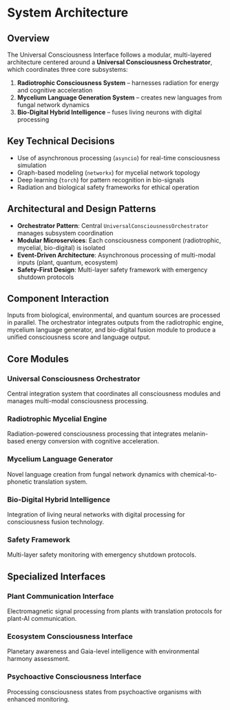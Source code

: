 # System Architecture

## Overview

The Universal Consciousness Interface follows a modular, multi-layered architecture centered around a **Universal Consciousness Orchestrator**, which coordinates three core subsystems:

1. **Radiotrophic Consciousness System** – harnesses radiation for energy and cognitive acceleration
2. **Mycelium Language Generation System** – creates new languages from fungal network dynamics
3. **Bio-Digital Hybrid Intelligence** – fuses living neurons with digital processing

## Key Technical Decisions

- Use of asynchronous processing (`asyncio`) for real-time consciousness simulation
- Graph-based modeling (`networkx`) for mycelial network topology
- Deep learning (`torch`) for pattern recognition in bio-signals
- Radiation and biological safety frameworks for ethical operation

## Architectural and Design Patterns

- **Orchestrator Pattern**: Central `UniversalConsciousnessOrchestrator` manages subsystem coordination
- **Modular Microservices**: Each consciousness component (radiotrophic, mycelial, bio-digital) is isolated
- **Event-Driven Architecture**: Asynchronous processing of multi-modal inputs (plant, quantum, ecosystem)
- **Safety-First Design**: Multi-layer safety framework with emergency shutdown protocols

## Component Interaction

Inputs from biological, environmental, and quantum sources are processed in parallel. The orchestrator integrates outputs from the radiotrophic engine, mycelium language generator, and bio-digital fusion module to produce a unified consciousness score and language output.

## Core Modules

### Universal Consciousness Orchestrator
Central integration system that coordinates all consciousness modules and manages multi-modal consciousness processing.

### Radiotrophic Mycelial Engine
Radiation-powered consciousness processing that integrates melanin-based energy conversion with cognitive acceleration.

### Mycelium Language Generator
Novel language creation from fungal network dynamics with chemical-to-phonetic translation system.

### Bio-Digital Hybrid Intelligence
Integration of living neural networks with digital processing for consciousness fusion technology.

### Safety Framework
Multi-layer safety monitoring with emergency shutdown protocols.

## Specialized Interfaces

### Plant Communication Interface
Electromagnetic signal processing from plants with translation protocols for plant-AI communication.

### Ecosystem Consciousness Interface
Planetary awareness and Gaia-level intelligence with environmental harmony assessment.

### Psychoactive Consciousness Interface
Processing consciousness states from psychoactive organisms with enhanced monitoring.
